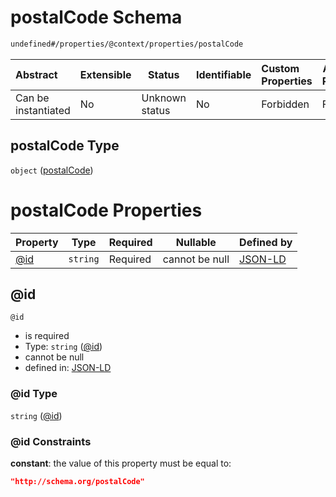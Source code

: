 # postalCode Schema

```txt
undefined#/properties/@context/properties/postalCode
```




| Abstract            | Extensible | Status         | Identifiable | Custom Properties | Additional Properties | Access Restrictions | Defined In                                                                      |
| :------------------ | ---------- | -------------- | ------------ | :---------------- | --------------------- | ------------------- | ------------------------------------------------------------------------------- |
| Can be instantiated | No         | Unknown status | No           | Forbidden         | Forbidden             | none                | [ndl-isil.schema.json\*](../../out/ndl-isil.schema.json "open original schema") |

## postalCode Type

`object` ([postalCode](ndl-isil-properties-json-ld-context-properties-postalcode.md))

# postalCode Properties

| Property    | Type     | Required | Nullable       | Defined by                                                                                                                                                  |
| :---------- | -------- | -------- | -------------- | :---------------------------------------------------------------------------------------------------------------------------------------------------------- |
| [@id](#@id) | `string` | Required | cannot be null | [JSON-LD](ndl-isil-properties-json-ld-context-properties-postalcode-properties-id.md "undefined#/properties/@context/properties/postalCode/properties/@id") |

## @id




`@id`

-   is required
-   Type: `string` ([@id](ndl-isil-properties-json-ld-context-properties-postalcode-properties-id.md))
-   cannot be null
-   defined in: [JSON-LD](ndl-isil-properties-json-ld-context-properties-postalcode-properties-id.md "undefined#/properties/@context/properties/postalCode/properties/@id")

### @id Type

`string` ([@id](ndl-isil-properties-json-ld-context-properties-postalcode-properties-id.md))

### @id Constraints

**constant**: the value of this property must be equal to:

```json
"http://schema.org/postalCode"
```
